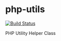 php-utils
=========

[![Build Status](https://travis-ci.org/patrickmccoy/php-utils.png)](https://travis-ci.org/patrickmccoy/php-utils)

PHP Utility Helper Class
